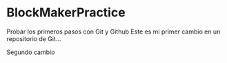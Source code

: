 # BlockMakerPractice
Probar los primeros pasos con Git y Github
Este es mi primer cambio en un repositorio de Git...

Segundo cambio